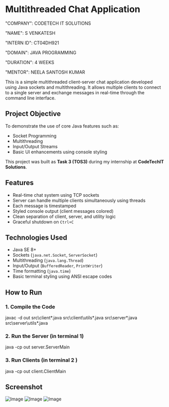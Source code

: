 # Multithreaded Chat Application

"COMPANY": CODETECH IT SOLUTIONS

"NAME": S VENKATESH

"INTERN ID": CT04DH921

"DOMAIN": JAVA PROGRAMMING

"DURATION": 4 WEEKS

"MENTOR": NEELA SANTOSH KUMAR

This is a simple multithreaded client-server chat application developed using Java sockets and multithreading. It allows multiple clients to connect to a single server and exchange messages in real-time through the command line interface.

## Project Objective

To demonstrate the use of core Java features such as:
- Socket Programming
- Multithreading
- Input/Output Streams
- Basic UI enhancements using console styling

This project was built as **Task 3 (TOS3)** during my internship at **CodeTechIT Solutions**.

## Features

-  Real-time chat system using TCP sockets
-  Server can handle multiple clients simultaneously using threads
-  Each message is timestamped
-  Styled console output (client messages colored)
-  Clean separation of client, server, and utility logic
-  Graceful shutdown on `Ctrl+C`

## Technologies Used

- Java SE 8+
- Sockets (`java.net.Socket`, `ServerSocket`)
- Multithreading (`java.lang.Thread`)
- Input/Output (`BufferedReader`, `PrintWriter`)
- Time formatting (`java.time`)
- Basic terminal styling using ANSI escape codes

## How to Run

### 1. Compile the Code

javac -d out src\client\*.java src\client\utils\*.java src\server\*.java src\server\utils\*.java

### 2. Run the Server (in terminal 1)

java -cp out server.ServerMain

### 3. Run Clients (in terminal 2 )

java -cp out client.ClientMain

## Screenshot

![Image](https://github.com/user-attachments/assets/53703cdf-a5c5-49f7-abc3-f19d64aba1e8)
![Image](https://github.com/user-attachments/assets/8cf60e71-6247-48d4-a614-f7eda79e0789)
![Image](https://github.com/user-attachments/assets/b57f53d7-b1ef-4671-a907-f258b40f19f1)
